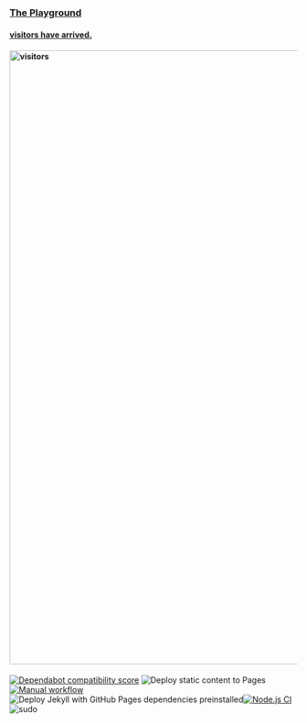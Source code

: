 ### <a href="https://workers.cloudflare.com/playground">The Playground</a>
#### <a href="https://visitors.jessejesse.com">visitors have arrived.</a>
#### <img width="1076" alt="visitors" src="https://github.com/sudo-self/sudo-self/assets/119916323/10a9617e-9aa7-4c8c-b263-a5fd8d4fc2a4">
[![Dependabot compatibility score](https://dependabot-badges.githubapp.com/badges/compatibility_score?dependency-name=@babel/traverse&package-manager=npm_and_yarn&previous-version=7.22.5&new-version=7.23.2)](https://docs.github.com/en/github/managing-security-vulnerabilities/about-dependabot-security-updates#about-compatibility-scores)
![Deploy static content to Pages](https://github.com/sudo-self/sudo-self/actions/workflows/static.yml/badge.svg)[![Manual workflow](https://github.com/sudo-self/nfts/actions/workflows/manual.yml/badge.svg)](https://github.com/sudo-self/nfts/actions/workflows/manual.yml)![Deploy Jekyll with GitHub Pages dependencies preinstalled](https://github.com/sudo-self/sudo-self.github.io/actions/workflows/jekyll-gh-pages.yml/badge.svg)[![Node.js CI](https://github.com/sudo-self/xo.JesseJesse.com/actions/workflows/node.js.yml/badge.svg?branch=main)](https://github.com/sudo-self/xo.JesseJesse.com/actions/workflows/node.js.yml)
![sudo](https://github.com/sudo-self/sudo-self/assets/119916323/1a759590-b554-4ce3-88a1-4fe5f278b915)<br>





